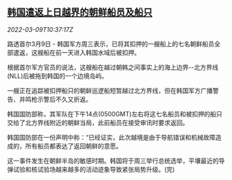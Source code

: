 <!--1646823662000-->
[韩国遣返上日越界的朝鲜船员及船只](https://cn.reuters.com/article/kr-kp-ship-crews-309-idCNKBS2L6105)
------

<div><i>2022-03-09T10:37:17Z</i></div><p>路透首尔3月9日 - 韩国军方周三表示，已将其扣押的一艘船上的七名朝鲜船员全部遣返，这艘船在前一天进入韩国水域后被扣押。</p><p>根据首尔军方官员的说法，这艘船在越过朝韩之间事实上的海上边界--北方界线(NLL)后被拖到韩国的一个边境岛屿。</p><p>一艘正在追踪被扣押船只的朝鲜巡逻船短暂越过北方界线，但在韩国军方广播警告、并鸣枪示警后不久又折返。</p><p>韩国国防部称，其军队在下午14点(0500GMT)左右将这七名船员和被扣押的船只交给了北方界线附近的朝鲜当局，此前船员在接受审讯时要求返回。</p><p>韩国国防部在一份声明中称：“已经证实，此次越境是由于导航错误和机械故障造成的，所有船员都表达了返回朝鲜的意愿。</p><p>这一事件发生在朝鲜半岛的敏感时期。韩国将于周三举行总统选举，平壤最近的导弹试验和核试验场越来越多的活动迹象导致紧张局势升级。(完)</p>
